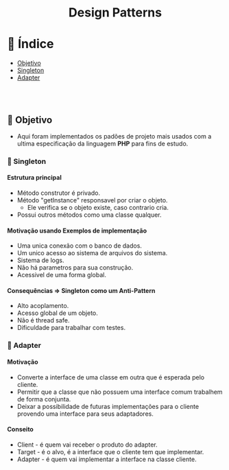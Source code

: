 <h1 align="center">
  Design Patterns
</h1>

# :bookmark_tabs: Índice

- [Objetivo](#objetivo)
- [Singleton](#singleton)
- [Adapter](#adapter)

<br><br>
<a id="objetivo"></a>
## :dart: Objetivo

- Aqui foram implementados os padões de projeto mais usados com a ultima especificação da linguagem <b>PHP</b> para fins de estudo.


<a id="singleton"></a>
### :gem: Singleton <br>

#### Estrutura principal

- Método construtor é privado.
- Método "getInstance" responsavel por criar o objeto.
    - Ele verifica se o objeto existe, caso contrario cria.
- Possui outros métodos como uma classe qualquer.

#### Motivação usando Exemplos de implementação

- Uma unica conexão com o banco de dados.
- Um unico acesso ao sistema de arquivos do sistema.
- Sistema de logs.
- Não há parametros para sua construção.
- Acessivel de uma forma global.

#### Consequências => Singleton como um Anti-Pattern

- Alto acoplamento.
- Acesso global de um objeto.
- Não é thread safe.
- Dificuldade para trabalhar com testes.


<a id="adapter"></a>
### :wrench: Adapter <br>

#### Motivação

- Converte a interface de uma classe em outra que é esperada pelo cliente.
- Permitir que a classe que não possuem uma interface comum trabalhem de forma conjunta.
- Deixar a possibilidade de futuras implementações para o cliente provendo uma interface para seus adaptadores.

#### Conseito

- Client - é quem vai receber o produto do adapter.
- Target - é o alvo, é a interface que o cliente tem que implementar.
- Adapter - é quem vai implementar a interface na classe cliente.